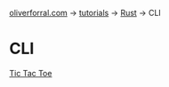[oliverforral.com](../../../README.md) -> [tutorials](../../README.md) -> [Rust](../README.md) -> CLI

# CLI

[Tic Tac Toe](tic-tac-toe.md)
